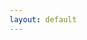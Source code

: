 ```yaml
---
layout: default
---
```

<script type="text/javascript">
	var curTag = $.query.get("tag");

    var tagss = {{site.tags}};


/*    var str="<ul>";
    for (var i = archieves.length - 1; i >= 0; i--) {
    	archieves[i]
    	str += '<li><a href="{{ site.baseurl}}' + archieves[i].url + '">' + archieves[i].url + '</a></li>';

    	//date，url，title
    }
    $("#tags_html").html(str+"</ul>");*/
</script>


<div id="tags_html" class="well"></div>

<!-- 
<div class="well">
    {% for tag in site.tags %}
    	<h1><%=curTag%></h1>
    	<h1>{{ tag[0] }}<sup>{{ tag[1].size }}</sup></h1>
    	{% if tag[0] == <%=curTag%> %}
	        <ul>
	            <a href="{{site.baseurl}}/tags?tag={{tag[0] | cgi}}" title="{{ tag[0] }}">{{ tag[0] }}<sup>{{ tag[1].size }}</sup></a>

	            {% for post in tag[1] %}
	                <li><a href="{{ site.baseurl}}{{ post.url }}">{{ post.title }}</a></li>
	            {% endfor %}
	        </ul>
        {% endif %}
    {% endfor %}
</div>
 -->



